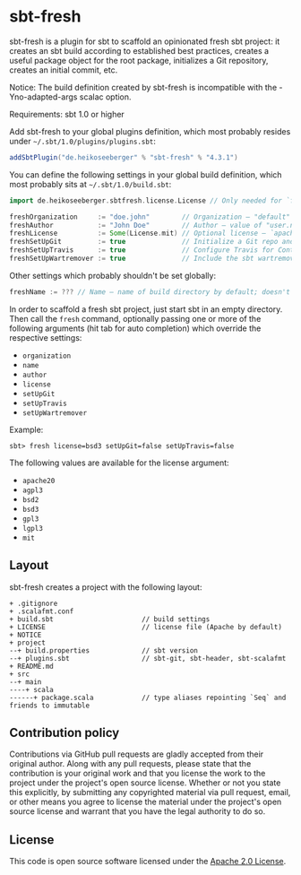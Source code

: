 # sbt-fresh #

sbt-fresh is a plugin for sbt to scaffold an opinionated fresh sbt project: it
creates an sbt build according to established best practices, creates a useful
package object for the root package, initializes a Git repository, creates an
initial commit, etc.

Notice: The build definition created by sbt-fresh is incompatible with the
-Yno-adapted-args scalac option.

Requirements: sbt 1.0 or higher

Add sbt-fresh to your global plugins definition, which most probably resides
under `~/.sbt/1.0/plugins/plugins.sbt`:

``` scala
addSbtPlugin("de.heikoseeberger" % "sbt-fresh" % "4.3.1")
```

You can define the following settings in your global build definition, which
most probably sits at `~/.sbt/1.0/build.sbt`:

``` scala
import de.heikoseeberger.sbtfresh.license.License // Only needed for `freshLicense` setting

freshOrganization     := "doe.john"        // Organization – "default" by default
freshAuthor           := "John Doe"        // Author – value of "user.name" system property or "default" by default
freshLicense          := Some(License.mit) // Optional license – `apache20` by default
freshSetUpGit         := true              // Initialize a Git repo and create an initial commit – `true` by default
freshSetUpTravis      := true              // Configure Travis for Continuous Integration - `true` by default
freshSetUpWartremover := true              // Include the sbt wartremover (http://www.wartremover.org) plugin - `false` by default
```

Other settings which probably shouldn't be set globally:

``` scala
freshName := ??? // Name – name of build directory by default; doesn't make much sense as a permanent setting

```

In order to scaffold a fresh sbt project, just start sbt in an empty directory.
Then call the `fresh` command, optionally passing one or more of the following
arguments (hit tab for auto completion) which override the respective settings:

- `organization`
- `name`
- `author`
- `license`
- `setUpGit`
- `setUpTravis`
- `setUpWartremover`

Example:

```
sbt> fresh license=bsd3 setUpGit=false setUpTravis=false
```

The following values are available for the license argument:
- `apache20`
- `agpl3`
- `bsd2`
- `bsd3`
- `gpl3`
- `lgpl3`
- `mit`

## Layout

sbt-fresh creates a project with the following layout:

```
+ .gitignore
+ .scalafmt.conf
+ build.sbt                      // build settings
+ LICENSE                        // license file (Apache by default)
+ NOTICE
+ project
--+ build.properties             // sbt version
--+ plugins.sbt                  // sbt-git, sbt-header, sbt-scalafmt
+ README.md
+ src
--+ main
----+ scala
------+ package.scala            // type aliases repointing `Seq` and friends to immutable
```

## Contribution policy ##

Contributions via GitHub pull requests are gladly accepted from their original
author. Along with any pull requests, please state that the contribution is your
original work and that you license the work to the project under the project's
open source license. Whether or not you state this explicitly, by submitting any
copyrighted material via pull request, email, or other means you agree to
license the material under the project's open source license and warrant that
you have the legal authority to do so.

## License ##

This code is open source software licensed under the
[Apache 2.0 License]("http://www.apache.org/licenses/LICENSE-2.0.html").
